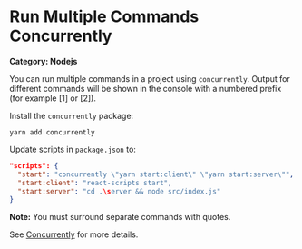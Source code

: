 # Run Multiple Commands Concurrently

__Category: Nodejs__

You can run multiple commands in a project using `concurrently`. Output for different commands will be shown in the console with a numbered prefix (for example [1] or [2]). 

Install the `concurrently` package:

```shell
yarn add concurrently
```

Update scripts in `package.json` to:

```json
"scripts": {
  "start": "concurrently \"yarn start:client\" \"yarn start:server\"",
  "start:client": "react-scripts start",
  "start:server": "cd .\server && node src/index.js"
}
```

__Note:__ You must surround separate commands with quotes.

See [Concurrently](https://yarnpkg.com/package/concurrently) for more details.
